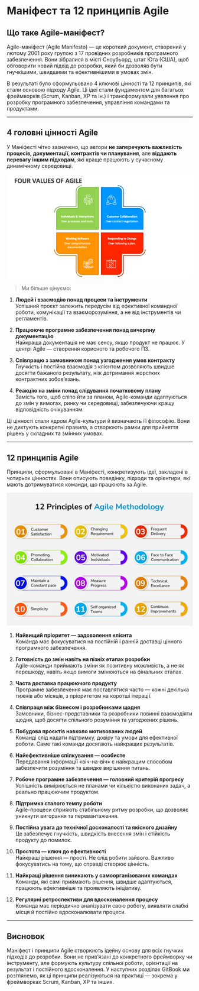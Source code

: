 # Маніфест та 12 принципів Agile

## Що таке Agile-маніфест?

Agile-маніфест (Agile Manifesto) — це короткий документ, створений у лютому 2001 року групою з 17 провідних розробників програмного забезпечення. Вони зібралися в місті Сноубьорд, штат Юта (США), щоб обговорити новий підхід до розробки, який би дозволяв бути гнучкішими, швидшими та ефективнішими в умовах змін.

В результаті було сформульовано 4 ключові цінності та 12 принципів, які стали основою підходу Agile. Ці ідеї стали фундаментом для багатьох фреймворків (Scrum, Kanban, XP та ін.) і трансформували уявлення про розробку програмного забезпечення, управління командами та продуктами.

---

## 4 головні цінності Agile

У Маніфесті чітко зазначено, що автори **не заперечують важливість процесів, документації, контрактів чи планування**, але **віддають перевагу іншим підходам**, які краще працюють у сучасному динамічному середовищі.

![4 головні цінності Agile](../assets/four-values-of-agile.png)

> Ми більше цінуємо:

1. **Людей і взаємодію понад процеси та інструменти**  
   Успішний проєкт залежить передусім від ефективної командної роботи, комунікації та взаєморозуміння, а не від інструментів чи регламентів.

2. **Працююче програмне забезпечення понад вичерпну документацію**  
   Найкраща документація не має сенсу, якщо продукт не працює. У центрі Agile — створення корисного та робочого ПЗ.

3. **Співпрацю з замовником понад узгодження умов контракту**  
   Гнучкість і постійна взаємодія з клієнтом дозволяють швидше досягти бажаного результату, ніж дотримання жорстких контрактних зобов’язань.

4. **Реакцію на зміни понад слідування початковому плану**  
   Замість того, щоб сліпо йти за планом, Agile-команди адаптуються до змін у вимогах, ринку чи середовищі, забезпечуючи кращу відповідність очікуванням.

Ці цінності стали ядром Agile-культури й визначають її філософію. Вони не диктують конкретні правила, а створюють рамки для прийняття рішень у складних та змінних умовах.

---

## 12 принципів Agile

Принципи, сформульовані в Маніфесті, конкретизують ідеї, закладені в чотирьох цінностях. Вони описують поведінку, підходи та орієнтири, які мають дотримуватися команди, що працюють за Agile.

![12 принципів Agile](../assets/12-Principles-of-Agile-Methodology.jpg)

1. **Найвищий пріоритет — задоволення клієнта**  
   Команда має фокусуватися на постійній і ранній доставці цінного програмного забезпечення.

2. **Готовність до змін навіть на пізніх етапах розробки**  
   Agile-команди приймають зміни як позитивну можливість, а не як перешкоду, навіть якщо вимоги змінюються на фінальних етапах.

3. **Часта доставка працюючого продукту**  
   Програмне забезпечення має поставлятися часто — кожні декілька тижнів або місяців, з пріоритетом на коротші ітерації.

4. **Співпраця між бізнесом і розробниками щодня**  
   Замовники, бізнес-представники та розробники повинні взаємодіяти щодня, щоб досягти спільного розуміння та узгоджених рішень.

5. **Побудова проєктів навколо мотивованих людей**  
   Команді слід надати підтримку, довіру та умови для ефективної роботи. Саме такі команди досягають найкращих результатів.

6. **Найефективніше спілкування — особисте**  
   Передавання інформації «віч-на-віч» є найкращим способом забезпечити розуміння та швидке вирішення питань.

7. **Робоче програмне забезпечення — головний критерій прогресу**  
   Успішність вимірюється не планами чи кількістю виконаних задач, а реально працюючим продуктом.

8. **Підтримка сталого темпу роботи**  
   Agile-процеси сприяють стабільному ритму розробки, що дозволяє уникнути вигорання та перевантаження.

9. **Постійна увага до технічної досконалості та якісного дизайну**  
   Це забезпечує гнучкість, швидкість внесення змін і стійкість продукту до помилок.

10. **Простота — ключ до ефективності**  
   Найкращі рішення — прості. Не слід робити зайвого. Важливо фокусуватись на тому, що справді створює цінність.

11. **Найкращі рішення виникають у самоорганізованих командах**  
   Команди, які самі приймають рішення, швидше адаптуються, працюють ефективніше та проявляють ініціативу.

12. **Регулярні ретроспективи для вдосконалення процесу**  
   Команда має періодично аналізувати свою роботу, виявляти слабкі місця й постійно вдосконалювати процеси.

---

## Висновок

Маніфест і принципи Agile створюють ідейну основу для всіх гнучких підходів до розробки. Вони не прив’язані до конкретного фреймворку чи інструменту, але формують культуру спільної роботи, орієнтації на результат і постійного вдосконалення. У наступних розділах GitBook ми розглянемо, як ці принципи реалізуються на практиці — зокрема у фреймворках Scrum, Kanban, XP та інших.
